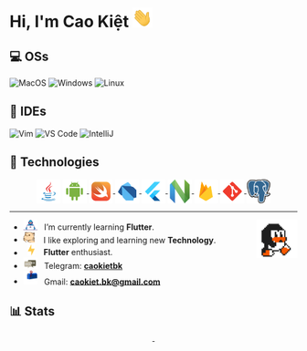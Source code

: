 # Hi, I'm Cao Kiệt <img src="https://github.com/caokietbk/caokietbk/blob/d634b14ba8a2a81b28adabcbcc361956acd276c5/assets/gifs/wave.gif" width="35px">

## 💻 OSs
![MacOS](https://img.shields.io/badge/-MacOS-5c5c5c?style=plastic&logo=apple)
![Windows](https://img.shields.io/badge/-Windows-5c5c5c?style=plastic&logo=windows)
![Linux](https://img.shields.io/badge/-Linux-5c5c5c?style=plastic&logo=linux&logoColor=white)

## 📝 IDEs
![Vim](https://img.shields.io/badge/-Vim-00ff00?style=plastic&logo=vim)
![VS Code](https://img.shields.io/badge/-VS%20Code-007ACC?style=plastic&logo=visual-studio-code)
![IntelliJ](https://img.shields.io/badge/-IntelliJ%20IDEA-141414?style=plastic&logo=intellij-idea)

## 🚀 Technologies
<p align="center">
<a href="https://www.java.com" target="_blank"><img align="center" alt="Java" height ="42px" src="https://github.com/caokietbk/caokietbk/blob/ba4c8db92ac8b3b7213de683b4fad328ddf4300a/square/java/java.svg"></a>
<a href="https://developer.android.com" target="_blank"> <img align="center" alt="Android" height ="42px" src="https://github.com/caokietbk/caokietbk/blob/ba4c8db92ac8b3b7213de683b4fad328ddf4300a/square/android/android.svg"> </a>
<a href="https://swift.org/" target="_blank"> <img src="https://github.com/caokietbk/caokietbk/blob/ba4c8db92ac8b3b7213de683b4fad328ddf4300a/square/swift/swift.svg" align="center" alt="Swift" height='42px'/> </a>
<a href="https://dart.dev" target="_blank"> <img align="center" alt="Dart" height ="42px" src="https://github.com/caokietbk/caokietbk/blob/ba4c8db92ac8b3b7213de683b4fad328ddf4300a/square/dart/dart.svg"> </a>
<a href="https://flutter.dev" target="_blank"> <img align="center" alt="Flutter" height ="42px" src="https://github.com/caokietbk/caokietbk/blob/ba4c8db92ac8b3b7213de683b4fad328ddf4300a/square/flutter/flutter.svg"> </a>
<a href="https://neovim.io" target="_blank"> <img align="center" alt="Neovim" height ="42px" src="https://github.com/caokietbk/caokietbk/blob/24e06ac27c11c756a3cb0775a13094b89b47d5d6/square/neovim/neovim.svg"> </a>
<a href="https://firebase.google.com/" target="_blank"> <img align="center" src="https://github.com/caokietbk/caokietbk/blob/ba4c8db92ac8b3b7213de683b4fad328ddf4300a/square/firebase/firebase.svg" alt="firebase" height ="42px"/> </a>
<a href="https://git-scm.com/" target="_blank"> <img src="https://github.com/caokietbk/caokietbk/blob/ba4c8db92ac8b3b7213de683b4fad328ddf4300a/square/git-scm/git-scm.svg" align="center" alt="git" height='42px'/> </a>
<a href="https://postgresql.org/" target="_blank"> <img src="https://github.com/caokietbk/caokietbk/blob/ba4c8db92ac8b3b7213de683b4fad328ddf4300a/square/postgresql/postgresql.svg" align="center" alt="Postgresql" height='42px'/> </a>
</p>
<hr></hr>

-  <img alt="GIF" src="https://github.com/caokietbk/caokietbk/blob/d634b14ba8a2a81b28adabcbcc361956acd276c5/assets/gifs/developer.gif" width="25" /> &nbsp; I’m currently learning **Flutter**. <img width="15%" align="right" alt="Github Image" src="https://github.com/caokietbk/caokietbk/blob/d634b14ba8a2a81b28adabcbcc361956acd276c5/assets/gifs/linux.gif?raw=true" /><br>
- <img src="https://github.com/caokietbk/caokietbk/blob/d634b14ba8a2a81b28adabcbcc361956acd276c5/assets/gifs/hyperkitty.gif?raw=true" width="20" />&nbsp;&nbsp;&nbsp; I like exploring and learning new **Technology**. <br>
- &nbsp;&nbsp;<img src="https://github.com/caokietbk/caokietbk/blob/d634b14ba8a2a81b28adabcbcc361956acd276c5/assets/gifs/lightning.gif?raw=true" width="12" />&nbsp;&nbsp;&nbsp;&nbsp;**Flutter** enthusiast.<br>
- <img src="https://github.com/caokietbk/caokietbk/blob/d634b14ba8a2a81b28adabcbcc361956acd276c5/assets/gifs/message.gif?raw=true" width="25" />&nbsp;&nbsp; Telegram: **[caokietbk](https://t.me/caokietbk)** <br>
- <img src="https://github.com/caokietbk/caokietbk/blob/d634b14ba8a2a81b28adabcbcc361956acd276c5/assets/gifs/letterbox.gif?raw=true" width="25" /> &nbsp; Gmail: **[caokiet.bk@gmail.com](https://caokiet.bk@gmail.com)** <br>


## 📊 Stats
<div align="center" >
  
<a  href="https://github.com/caokietbk"> 
  
<img alt="" width="50%" src="https://github-readme-stats.vercel.app/api?username=caokietbk&hide_title=true&hide_border=true&show_icons=true&include_all_commits=true&count_private=true&line_height=21&text_color=000&icon_color=000&bg_color=0,ea6161,ffc64d,fffc4d,52fa5a&theme=graywhite" href="https://github.com/caokietbk" />
<img alt="" width="42%" src="https://github-readme-stats.vercel.app/api/top-langs/?username=caokietbk&hide=html&hide_title=true&hide_border=true&layout=compact&langs_count=7&exclude_repo=comp426,Redventures-Movie-Quotes&text_color=000&icon_color=fff&bg_color=0,52fa5a,4dfcff,c64dff&theme=graywhite" href="https://github.com/caokietbk" />

</a>

</div>
